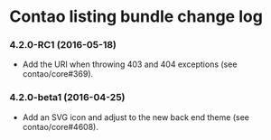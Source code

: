 # Contao listing bundle change log

### 4.2.0-RC1 (2016-05-18)

 * Add the URI when throwing 403 and 404 exceptions (see contao/core#369).

### 4.2.0-beta1 (2016-04-25)

 * Add an SVG icon and adjust to the new back end theme (see contao/core#4608).

